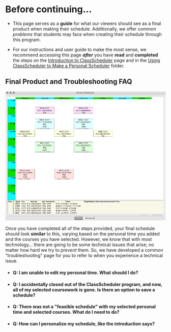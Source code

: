 # Before continuing... 

* This page serves as a **guide** for what our viewers should see as a final product when making their schedule. Additionally, we offer _common problems_ that students may face when creating their schedule through this program. 

* For our instructions and user guide to make the most sense, we recommend accessing this page **_after_** you have **read** and **completed** the steps on the [Introduction to ClassScheduler](11-Introduction%20to%20ClassScheduler) page and in the [Using ClassScheduler to Make a Personal Scheduler](2-Using%20ClassScheduler%20to%20Make%20a%20Personal%20Schedule) folder.

## Final Product and Troubleshooting FAQ

![Final Schedule](assets/7.png)
 
Once you have completed all of the steps provided, your final schedule should look **similar** to this, varying based on the personal time you added and the courses you have selected. However, we know that with most technology... there are going to be some technical issues that arise; no matter how hard we try to _prevent_ them. So, we have developed a common "troubleshooting" page for you to refer to when you experience a technical issue.

* #### Q: I am unable to edit my personal time. What should I do? 
* #### Q: I accidentally closed out of the ClassScheduler program, and now, all of my selected coursework is gone. Is there an option to save a schedule?
* #### Q: There was not a "feasible schedule" with my selected personal time and selected courses. What do I need to do? 
* #### Q: How can I personalize my schedule, like the introduction says?



